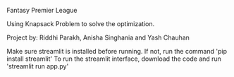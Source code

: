 Fantasy Premier League

Using Knapsack Problem to solve the optimization.

Project by: Riddhi Parakh, Anisha Singhania and Yash Chauhan

Make sure streamlit is installed before running. If not, run the command 'pip install streamlit'
To run the streamlit interface, download the code and run 'streamlit run app.py'

